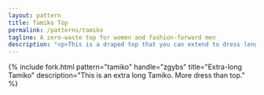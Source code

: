```yaml
---
layout: pattern
title: Tamiko Top
permalink: /patterns/tamiko
tagline: A zero-waste top for women and fashion-forward men
description: "<p>This is a draped top that you can extend to dress length.</p><p>It's a zero waste top, and a very quick make.</p>"
---
```

{% include fork.html
    pattern="tamiko"
    handle="zgybs"
    title="Extra-long Tamiko"
    description="This is an extra long Tamiko. More dress than top."
%}

